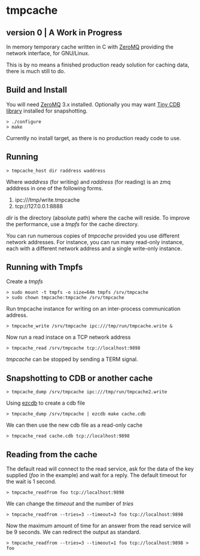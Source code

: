 tmpcache
========
version 0 | A Work in Progress
---------

In memory temporary cache written in C with 
[ZeroMQ](http://www.zeromq.org) providing the network
interface, for GNU/Linux.

This is by no means a finished production ready solution for caching data,
there is much still to do. 

Build and Install
------------------

You will need [ZeroMQ](http://www.zeromq.org) 3.x installed. 
Optionally you may want [Tiny CDB library](http://www.corpit.ru/mjt/tinycdb.html) installed for snapshotting. 

    > ./configure
    > make

Currently no install target, as there is no production ready code to use.

Running
----------------

    > tmpcache_host dir raddress waddress 

Where _waddress_ (for writing) and _raddress_ (for reading) is 
an zmq adddress in one of the following forms.

1. ipc:///tmp/write.tmpcache
2. tcp://127.0.0.1:8888 

_dir_ is the directory (absolute path) where the cache will reside. To 
improve the performance, use a *tmpfs* for the cache directory. 

You can run numerous copies of *tmpcache* provided you use different network addresses. For instance, you can run many read-only instance, each with a different network address and a single write-only instance. 

Running with Tmpfs
-------------------

Create a *tmpfs* 

    > sudo mount -t tmpfs -o size=64m tmpfs /srv/tmpcache
    > sudo chown tmpcache:tmpcache /srv/tmpcache

Run tmpcache instance for writing on an inter-process communication address.

    > tmpcache_write /srv/tmpcache ipc:///tmp/run/tmpcache.write &

Now run a read instace on a TCP network address

    > tmpcache_read /srv/tmpcache tcp://localhost:9898
 
*tmpcache* can be stopped by sending a TERM signal. 

Snapshotting to CDB or another cache
------------------------------------

    > tmpcache_dump /srv/tmpcache ipc:///tmp/run/tmpcache2.write

Using [ezcdb](http://b0llix.net/ezcdb/) to create a cdb file

    > tmpcache_dump /srv/tmpcache | ezcdb make cache.cdb

We can then use the new cdb file as a read-only cache

    > tmpcache_read cache.cdb tcp://localhost:9898

Reading from the cache
----------------------

The default read will connect to the read service, ask for the data of the
key supplied (_foo_ in the example) and wait for a reply. The default timeout
for the wait is 1 second. 

    > tmpcache_readfrom foo tcp://localhost:9898

We can change the _timeout_ and the number of _tries_ 

    > tmpcache_readfrom --tries=3 --timeout=3 foo tcp://localhost:9898

Now the maximum amount of time for an answer from the read service will be
9 seconds. We can redirect the output as standard.

    > tmpcache_readfrom --tries=3 --timeout=1 foo tcp://localhost:9898 > foo 
